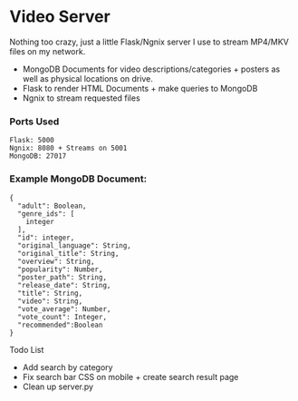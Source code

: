 # Video Server
Nothing too crazy, just a little Flask/Ngnix server I use to stream MP4/MKV files on my network. 
- MongoDB Documents for video descriptions/categories + posters as well as physical locations on drive.
- Flask to render HTML Documents + make queries to MongoDB 
- Ngnix to stream requested files

### Ports Used
```
Flask: 5000
Ngnix: 8080 + Streams on 5001
MongoDB: 27017
```
### Example MongoDB Document:
```
{
  "adult": Boolean,
  "genre_ids": [
    integer
  ],
  "id": integer,
  "original_language": String,
  "original_title": String,
  "overview": String,
  "popularity": Number,
  "poster_path": String,
  "release_date": String,
  "title": String,
  "video": String,
  "vote_average": Number,
  "vote_count": Integer,
  "recommended":Boolean
}
```

Todo List
- Add search by category
- Fix search bar CSS on mobile + create search result page
- Clean up server.py